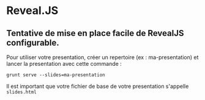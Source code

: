 # Reveal.JS

## Tentative de mise en place facile de RevealJS configurable.

Pour utiliser votre presentation, créer un repertoire (ex : ma-presentation) et lancer la presentation avec cette commande : 

```
grunt serve --slides=ma-presentation
```

Il est important que votre fichier de base de votre presentation s'appelle ```slides.html```

